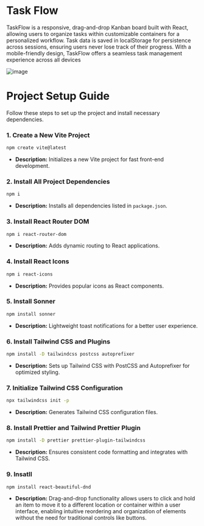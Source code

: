 # Task Flow

 TaskFlow is a responsive, drag-and-drop Kanban board built with React, allowing users to organize tasks within customizable containers for a personalized workflow. Task data is saved in localStorage for persistence across sessions, ensuring users never lose track of their progress. With a mobile-friendly design, TaskFlow offers a seamless task management experience across all devices

![image](https://github.com/user-attachments/assets/ae39b0a5-f2f7-43fe-993d-73db5623bd08)


# Project Setup Guide

Follow these steps to set up the project and install necessary dependencies.

### 1. Create a New Vite Project
```bash
npm create vite@latest
```
- **Description:** Initializes a new Vite project for fast front-end development.


### 2. Install All Project Dependencies
```bash
npm i
```
- **Description:** Installs all dependencies listed in `package.json`.


### 3. Install React Router DOM
```bash
npm i react-router-dom
```
- **Description:** Adds dynamic routing to React applications.


### 4. Install React Icons
```bash
npm i react-icons
```
- **Description:** Provides popular icons as React components.


### 5. Install Sonner
```bash
npm install sonner
```
- **Description:** Lightweight toast notifications for a better user experience.


### 6. Install Tailwind CSS and Plugins
```bash
npm install -D tailwindcss postcss autoprefixer
```
- **Description:** Sets up Tailwind CSS with PostCSS and Autoprefixer for optimized styling.


### 7. Initialize Tailwind CSS Configuration
```bash
npx tailwindcss init -p
```
- **Description:** Generates Tailwind CSS configuration files.


### 8. Install Prettier and Tailwind Prettier Plugin
```bash
npm install -D prettier prettier-plugin-tailwindcss
```
- **Description:** Ensures consistent code formatting and integrates with Tailwind CSS.


### 9. Insatll
```bash
npm install react-beautiful-dnd
```
- **Description:** Drag-and-drop functionality allows users to click and hold an item to move it to a different location or container within a user interface, enabling intuitive reordering and organization of elements without the need for traditional controls like buttons.
